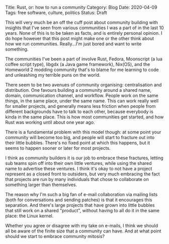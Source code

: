 Title: Rust, or: how to run a community
Category: Blog
Date: 2020-04-09
Tags: free software, culture, politics
Status: Draft

This will very much be an off the cuff post about community building
with insights that I've seen from various communities I was a part of
in the last 10 years.  None of this is to be taken as facts, and is
entirely personal opinion.  I do hope however that this post might
make one or the other think about how we run communities.
Really...I'm just bored and want to write something.

The communities I've been a part of involve Rust, Fedora, Moonscript
(a lua coffee script type), libgdx (a Java game framework), Nix(OS),
and the Homeworld 2 modding community that's to blame for me learning
to code and unleashing my terrible puns on the world.

There seem to be two avenues of community organising: centralisation
and distribution.  One favours building a community around a shared
name, domain, communication channel, and workflow.  People work on the
same things, in the same place, under the same name.  This can work
really well for smaller projects, and generally means less friction
when people from different backgrounds have to talk to each other,
because everybody is kinda in the same place.  This is how most
communities get started, and how Rust was working until about one year
ago.

There is a fundamental problem with this model though: at some point
your community will become too big, and people will start to fracture
out into their little bubbles.  There's no fixed point at which this
happens, but it seems to happen sooner or later for most projects.

I think as community builders it is our job to embrace these
fractures, letting sub teams spin off into their own little ventures,
while using the shared name to advertise these ventures.  I think it's
okay to not have a project represent as a closed front to outsiders,
but very much embracing the fact that projects are run by many
individuals that chose to collaborate on something larger than
themselves.

The reason why I'm such a big fan of e-mail collaboration via mailing
lists (both for conversations and sending patches) is that it
encourages this separation.  And there's large projects that have
grown into little bubbles that still work on a shared "product",
without having to all do it in the same place: the Linux kernel.

Whether you agree or disagree with my take on e-mails, I think we
should all be aware of the finite size that a community can have.  And
at what point should we start to embrace community mitosis?
